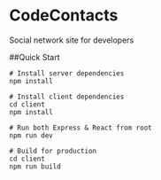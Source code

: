 # CodeContacts
Social network site for developers

##Quick Start

	# Install server dependencies
	npm install

	# Install client dependencies
	cd client
	npm install

	# Run both Express & React from root
	npm run dev

	# Build for production
	cd client
	npm run build

